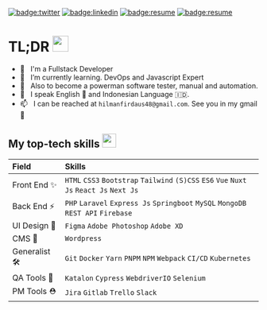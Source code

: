 <a href="https://twitter.com/hilmanfirdaus48" target="_blank">![badge:twitter](https://img.shields.io/badge/Twitter-1DA1F2?style=for-the-badge&logo=twitter&logoColor=white)</a>
<a href="https://www.linkedin.com/in/hilmanfirdd" target="_blank">![badge:linkedin](https://img.shields.io/badge/LinkedIn-66666?style=for-the-badge&logo=linkedin&logoColor=white)</a>
<a href="https://portfolio.hilfideveloper.com" target="_blank">![badge:resume](https://img.shields.io/badge/website-0077B5?style=for-the-badge&logo=About.me&logoColor=white)</a>
<a href="https://www.instagram.com/hilman_firdd" target="_blank">![badge:resume](https://img.shields.io/badge/Instagram-E4405F?style=for-the-badge&logo=instagram&logoColor=white)</a>


# TL;DR <img src="https://cdn.joypixels.com/products/previews/O6D7BMG8R2DMMNC4LLZH/3084_vam5PaUBOZubnfnTPYC2Zfj4JaiicECV.gif" width="32" />
<!-- - 🔭 &nbsp; I’m currently looking for a new job in Front End role – preferably remote worldwide. -->
- 💼 &nbsp; I'm a Fullstack Developer
- 🌱 &nbsp; I’m currently learning. DevOps and Javascript Expert
- 🌱 &nbsp; Also to become a powerman software tester, manual and automation.
- 💬 &nbsp; I speak English 🏴󠁧󠁢󠁥󠁮󠁧󠁿 and Indonesian Language 🇮🇩.
- 📫 &nbsp; I can be reached at `hilmanfirdaus48@gmail.com`. See you in my gmail 👋

## My top-tech skills <img src="https://cdn.joypixels.com/products/previews/O6D7BMG8R2DMMNC4LLZH/3077_O2SFhOsxCkfgqyVoBHutvxuoKMEx9XmF.gif" width="28" />
| Field        | Skills                                                                               |
|:-------------|:-------------------------------------------------------------------------------------|
| Front End ✨  | `HTML` `CSS3` `Bootstrap` `Tailwind` `(S)CSS` `ES6` `Vue` `Nuxt Js`  `React Js`  `Next Js`  |
| Back End ⚡️   | `PHP` `Laravel` `Express Js` `Springboot` `MySQL` `MongoDB` `REST API` `Firebase`  |
| UI Design 🎨  | `Figma` `Adobe Photoshop` `Adobe XD`                              |
| CMS 🎨        | `Wordpress`                                                      |
| Generalist 🛠 | `Git` `Docker` `Yarn` `PNPM` `NPM` `Webpack` `CI/CD` `Kubernetes`         |
| QA Tools 🥸   | `Katalon` `Cypress` `WebdriverIO` `Selenium` |
| PM Tools ⛑ | `Jira` `Gitlab` `Trello` `Slack` |

<!--END_SECTION:waka-->

<!-- repository because its `README.md` (this file) appears on your GitHub profile
